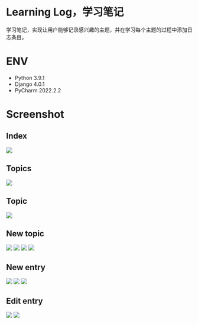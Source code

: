 # Learning Log，学习笔记
学习笔记，实现让用户能够记录感兴趣的主题，并在学习每个主题的过程中添加日志条目。

# ENV
- Python 3.9.1
- Django 4.0.1
- PyCharm 2022.2.2

# Screenshot
## Index
![](.README_images/48ca9253.png)

## Topics
![](.README_images/c9e54592.png)

## Topic
![](.README_images/51128852.png)

## New topic
![](.README_images/99c5acaf.png)
![](.README_images/6e32c439.png)
![](.README_images/0f5a3640.png)
![](.README_images/ed35fe38.png)

## New entry
![](.README_images/31e27ea5.png)
![](.README_images/1c49fd28.png)
![](.README_images/cbcdd5f2.png)

## Edit entry
![](.README_images/eb05b0aa.png)
![](.README_images/d37ab210.png)

